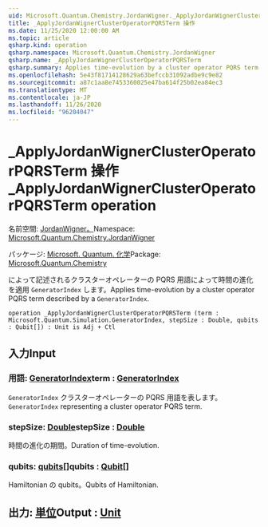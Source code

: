 ```yaml
---
uid: Microsoft.Quantum.Chemistry.JordanWigner._ApplyJordanWignerClusterOperatorPQRSTerm
title: _ApplyJordanWignerClusterOperatorPQRSTerm 操作
ms.date: 11/25/2020 12:00:00 AM
ms.topic: article
qsharp.kind: operation
qsharp.namespace: Microsoft.Quantum.Chemistry.JordanWigner
qsharp.name: _ApplyJordanWignerClusterOperatorPQRSTerm
qsharp.summary: Applies time-evolution by a cluster operator PQRS term described by a `GeneratorIndex`.
ms.openlocfilehash: 5e43f81714128629a63befccb31092adbe9c9e82
ms.sourcegitcommit: a87c1aa8e7453360025e47ba614f25b02ea84ec3
ms.translationtype: MT
ms.contentlocale: ja-JP
ms.lasthandoff: 11/26/2020
ms.locfileid: "96204047"
---
```

# <a name="_applyjordanwignerclusteroperatorpqrsterm-operation"></a><span data-ttu-id="a30f0-102">_ApplyJordanWignerClusterOperatorPQRSTerm 操作</span><span class="sxs-lookup"><span data-stu-id="a30f0-102">_ApplyJordanWignerClusterOperatorPQRSTerm operation</span></span>

<span data-ttu-id="a30f0-103">名前空間: [JordanWigner。](xref:Microsoft.Quantum.Chemistry.JordanWigner)</span><span class="sxs-lookup"><span data-stu-id="a30f0-103">Namespace: [Microsoft.Quantum.Chemistry.JordanWigner](xref:Microsoft.Quantum.Chemistry.JordanWigner)</span></span>

<span data-ttu-id="a30f0-104">パッケージ: [Microsoft. Quantum. 化学](https://nuget.org/packages/Microsoft.Quantum.Chemistry)</span><span class="sxs-lookup"><span data-stu-id="a30f0-104">Package: [Microsoft.Quantum.Chemistry](https://nuget.org/packages/Microsoft.Quantum.Chemistry)</span></span>


<span data-ttu-id="a30f0-105">によって記述されるクラスターオペレーターの PQRS 用語によって時間の進化を適用 `GeneratorIndex` します。</span><span class="sxs-lookup"><span data-stu-id="a30f0-105">Applies time-evolution by a cluster operator PQRS term described by a `GeneratorIndex`.</span></span>

```qsharp
operation _ApplyJordanWignerClusterOperatorPQRSTerm (term : Microsoft.Quantum.Simulation.GeneratorIndex, stepSize : Double, qubits : Qubit[]) : Unit is Adj + Ctl
```


## <a name="input"></a><span data-ttu-id="a30f0-106">入力</span><span class="sxs-lookup"><span data-stu-id="a30f0-106">Input</span></span>

### <a name="term--generatorindex"></a><span data-ttu-id="a30f0-107">用語: [GeneratorIndex](xref:Microsoft.Quantum.Simulation.GeneratorIndex)</span><span class="sxs-lookup"><span data-stu-id="a30f0-107">term : [GeneratorIndex](xref:Microsoft.Quantum.Simulation.GeneratorIndex)</span></span>

<span data-ttu-id="a30f0-108">`GeneratorIndex` クラスターオペレーターの PQRS 用語を表します。</span><span class="sxs-lookup"><span data-stu-id="a30f0-108">`GeneratorIndex` representing a cluster operator PQRS term.</span></span>


### <a name="stepsize--double"></a><span data-ttu-id="a30f0-109">stepSize: [Double](xref:microsoft.quantum.lang-ref.double)</span><span class="sxs-lookup"><span data-stu-id="a30f0-109">stepSize : [Double](xref:microsoft.quantum.lang-ref.double)</span></span>

<span data-ttu-id="a30f0-110">時間の進化の期間。</span><span class="sxs-lookup"><span data-stu-id="a30f0-110">Duration of time-evolution.</span></span>


### <a name="qubits--qubit"></a><span data-ttu-id="a30f0-111">qubits: [qubits](xref:microsoft.quantum.lang-ref.qubit)[]</span><span class="sxs-lookup"><span data-stu-id="a30f0-111">qubits : [Qubit](xref:microsoft.quantum.lang-ref.qubit)[]</span></span>

<span data-ttu-id="a30f0-112">Hamiltonian の qubits。</span><span class="sxs-lookup"><span data-stu-id="a30f0-112">Qubits of Hamiltonian.</span></span>



## <a name="output--unit"></a><span data-ttu-id="a30f0-113">出力: [単位](xref:microsoft.quantum.lang-ref.unit)</span><span class="sxs-lookup"><span data-stu-id="a30f0-113">Output : [Unit](xref:microsoft.quantum.lang-ref.unit)</span></span>

